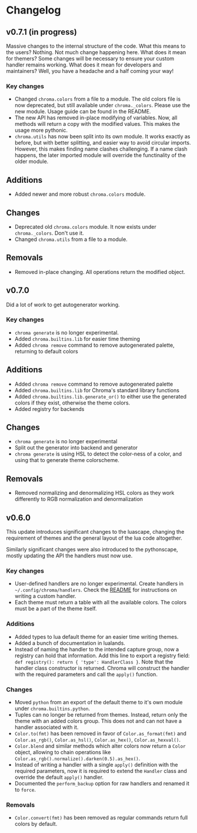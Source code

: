 # Changelog

## v0.7.1 (in progress)

Massive changes to the internal structure of the code. What this means to the users? Nothing. Not much change happening here. What does it mean for themers? Some changes will be necessary to ensure your custom handler remains working. What does it mean for developers and maintainers? Well, you have a headache and a half coming your way!


### Key changes

- Changed `chroma.colors` from a file to a module. The old colors file is now deprecated, but still available under `chroma._colors`. Please use the new module. Usage guide can be found in the README.
- The new API has removed in-place modifying of variables. Now, all methods will return a copy with the modified values. This makes the usage more pythonic.
- `chroma.utils` has now been split into its own module. It works exactly as before, but with better splitting, and easier way to avoid circular imports. However, this makes finding name clashes challenging. If a name clash happens, the later imported module will override the functinality of the older module.

## Additions

- Added newer and more robust `chroma.colors` module.

## Changes

- Deprecated old `chroma.colors` module. It now exists under `chroma._colors`. Don't use it.
- Changed `chroma.utils` from a file to a module.

## Removals

- Removed in-place changing. All operations return the modified object.

## v0.7.0

Did a lot of work to get autogenerator working.

### Key changes

- `chroma generate` is no longer experimental.
- Added `chroma.builtins.lib` for easier time theming
- Added `chroma remove` command to remove autogenerated palette, returning to default colors

## Additions

- Added `chroma remove` command to remove autogenerated palette
- Added `chroma.builtins.lib` for Chroma's standard library functions
- Added `chroma.builtins.lib.generate_or()` to either use the generated colors if they exist, otherwise the theme colors.
- Added registry for backends

## Changes

- `chroma generate` is no longer experimental
- Split out the generator into backend and generator
- `chroma generate` is using HSL to detect the color-ness of a color, and using that to generate theme colorscheme.

## Removals

- Removed normalizing and denormalizing HSL colors as they work differently to RGB normalization and denormalization

## v0.6.0

This update introduces significant changes to the luascape, changing the requirement of themes and the general layout of the lua code altogether.

Similarly significant changes were also introduced to the pythonscape, mostly updating the API the handlers must now use.

### Key changes

- User-defined handlers are no longer experimental. Create handlers in `~/.config/chroma/handlers`. Check the [README](https://github.com/aryanjassal/chroma?tab=readme-ov-file#custom-handlers) for instructions on writing a custom handler.
- Each theme must return a table with all the available colors. The colors must be a part of the theme itself.

### Additions

- Added types to lua default theme for an easier time writing themes.
- Added a bunch of documentation in lualands.
- Instead of naming the handler to the intended capture group, now a registry can hold that information. Add this line to export a registry field: `def registry(): return { 'type': HandlerClass }`. Note that the handler class constructor is returned. Chroma will construct the handler with the required parameters and call the `apply()` function.

### Changes

- Moved `python` from an export of the default theme to it's own module under `chroma.builtins.python`.
- Tuples can no longer be returned from themes. Instead, return only the theme with an added colors group. This does not and can not have a handler associated with it.
- `Color.to(fmt)` has been removed in favor of `Color.as_format(fmt)` and `Color.as_rgb()`, `Color.as_hsl()`, `Color.as_hex()`, `Color.as_hexval()`.
- `Color.blend` and similar methods which alter colors now return a `Color` object, allowing to chain operations like `Color.as_rgb().normalize().darken(0.5).as_hex()`.
- Instead of writing a handler with a single `apply()` definition with the required parameters, now it is required to extend the `Handler` class and override the default `apply()` handler.
- Documented the `perform_backup` option for raw handlers and renamed it to `force`.

### Removals

- `Color.convert(fmt)` has been removed as regular commands return full colors by default.
